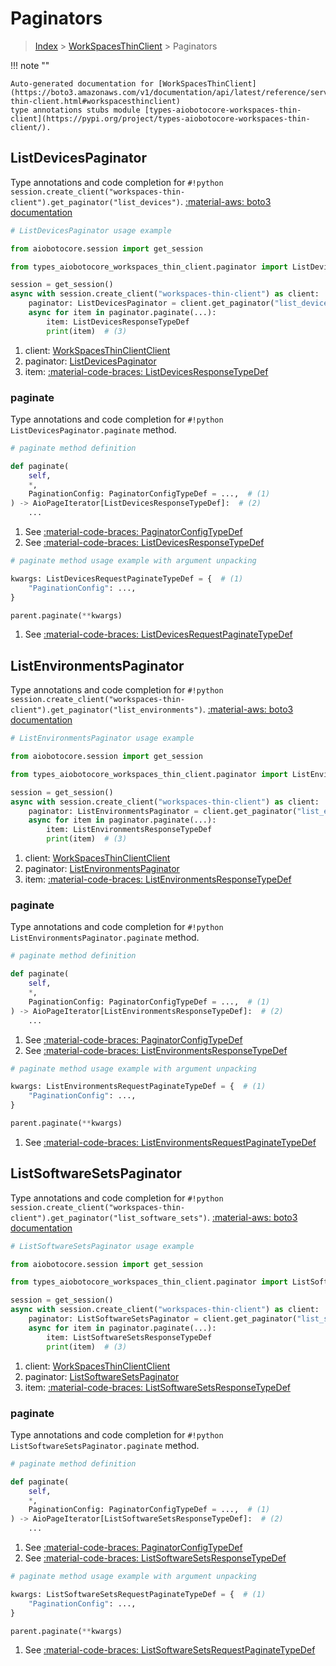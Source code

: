 # Paginators

> [Index](../README.md) > [WorkSpacesThinClient](./README.md) > Paginators

!!! note ""

    Auto-generated documentation for [WorkSpacesThinClient](https://boto3.amazonaws.com/v1/documentation/api/latest/reference/services/workspaces-thin-client.html#workspacesthinclient)
    type annotations stubs module [types-aiobotocore-workspaces-thin-client](https://pypi.org/project/types-aiobotocore-workspaces-thin-client/).

## ListDevicesPaginator

Type annotations and code completion for `#!python session.create_client("workspaces-thin-client").get_paginator("list_devices")`.
[:material-aws: boto3 documentation](https://boto3.amazonaws.com/v1/documentation/api/latest/reference/services/workspaces-thin-client/paginator/ListDevices.html#WorkSpacesThinClient.Paginator.ListDevices)

```python
# ListDevicesPaginator usage example

from aiobotocore.session import get_session

from types_aiobotocore_workspaces_thin_client.paginator import ListDevicesPaginator

session = get_session()
async with session.create_client("workspaces-thin-client") as client:  # (1)
    paginator: ListDevicesPaginator = client.get_paginator("list_devices")  # (2)
    async for item in paginator.paginate(...):
        item: ListDevicesResponseTypeDef
        print(item)  # (3)
```

1. client: [WorkSpacesThinClientClient](./client.md)
2. paginator: [ListDevicesPaginator](./paginators.md#listdevicespaginator)
3. item: [:material-code-braces: ListDevicesResponseTypeDef](./type_defs.md#listdevicesresponsetypedef) 


### paginate

Type annotations and code completion for `#!python ListDevicesPaginator.paginate` method.

```python
# paginate method definition

def paginate(
    self,
    *,
    PaginationConfig: PaginatorConfigTypeDef = ...,  # (1)
) -> AioPageIterator[ListDevicesResponseTypeDef]:  # (2)
    ...
```

1. See [:material-code-braces: PaginatorConfigTypeDef](./type_defs.md#paginatorconfigtypedef) 
2. See [:material-code-braces: ListDevicesResponseTypeDef](./type_defs.md#listdevicesresponsetypedef) 


```python
# paginate method usage example with argument unpacking

kwargs: ListDevicesRequestPaginateTypeDef = {  # (1)
    "PaginationConfig": ...,
}

parent.paginate(**kwargs)
```

1. See [:material-code-braces: ListDevicesRequestPaginateTypeDef](./type_defs.md#listdevicesrequestpaginatetypedef) 
## ListEnvironmentsPaginator

Type annotations and code completion for `#!python session.create_client("workspaces-thin-client").get_paginator("list_environments")`.
[:material-aws: boto3 documentation](https://boto3.amazonaws.com/v1/documentation/api/latest/reference/services/workspaces-thin-client/paginator/ListEnvironments.html#WorkSpacesThinClient.Paginator.ListEnvironments)

```python
# ListEnvironmentsPaginator usage example

from aiobotocore.session import get_session

from types_aiobotocore_workspaces_thin_client.paginator import ListEnvironmentsPaginator

session = get_session()
async with session.create_client("workspaces-thin-client") as client:  # (1)
    paginator: ListEnvironmentsPaginator = client.get_paginator("list_environments")  # (2)
    async for item in paginator.paginate(...):
        item: ListEnvironmentsResponseTypeDef
        print(item)  # (3)
```

1. client: [WorkSpacesThinClientClient](./client.md)
2. paginator: [ListEnvironmentsPaginator](./paginators.md#listenvironmentspaginator)
3. item: [:material-code-braces: ListEnvironmentsResponseTypeDef](./type_defs.md#listenvironmentsresponsetypedef) 


### paginate

Type annotations and code completion for `#!python ListEnvironmentsPaginator.paginate` method.

```python
# paginate method definition

def paginate(
    self,
    *,
    PaginationConfig: PaginatorConfigTypeDef = ...,  # (1)
) -> AioPageIterator[ListEnvironmentsResponseTypeDef]:  # (2)
    ...
```

1. See [:material-code-braces: PaginatorConfigTypeDef](./type_defs.md#paginatorconfigtypedef) 
2. See [:material-code-braces: ListEnvironmentsResponseTypeDef](./type_defs.md#listenvironmentsresponsetypedef) 


```python
# paginate method usage example with argument unpacking

kwargs: ListEnvironmentsRequestPaginateTypeDef = {  # (1)
    "PaginationConfig": ...,
}

parent.paginate(**kwargs)
```

1. See [:material-code-braces: ListEnvironmentsRequestPaginateTypeDef](./type_defs.md#listenvironmentsrequestpaginatetypedef) 
## ListSoftwareSetsPaginator

Type annotations and code completion for `#!python session.create_client("workspaces-thin-client").get_paginator("list_software_sets")`.
[:material-aws: boto3 documentation](https://boto3.amazonaws.com/v1/documentation/api/latest/reference/services/workspaces-thin-client/paginator/ListSoftwareSets.html#WorkSpacesThinClient.Paginator.ListSoftwareSets)

```python
# ListSoftwareSetsPaginator usage example

from aiobotocore.session import get_session

from types_aiobotocore_workspaces_thin_client.paginator import ListSoftwareSetsPaginator

session = get_session()
async with session.create_client("workspaces-thin-client") as client:  # (1)
    paginator: ListSoftwareSetsPaginator = client.get_paginator("list_software_sets")  # (2)
    async for item in paginator.paginate(...):
        item: ListSoftwareSetsResponseTypeDef
        print(item)  # (3)
```

1. client: [WorkSpacesThinClientClient](./client.md)
2. paginator: [ListSoftwareSetsPaginator](./paginators.md#listsoftwaresetspaginator)
3. item: [:material-code-braces: ListSoftwareSetsResponseTypeDef](./type_defs.md#listsoftwaresetsresponsetypedef) 


### paginate

Type annotations and code completion for `#!python ListSoftwareSetsPaginator.paginate` method.

```python
# paginate method definition

def paginate(
    self,
    *,
    PaginationConfig: PaginatorConfigTypeDef = ...,  # (1)
) -> AioPageIterator[ListSoftwareSetsResponseTypeDef]:  # (2)
    ...
```

1. See [:material-code-braces: PaginatorConfigTypeDef](./type_defs.md#paginatorconfigtypedef) 
2. See [:material-code-braces: ListSoftwareSetsResponseTypeDef](./type_defs.md#listsoftwaresetsresponsetypedef) 


```python
# paginate method usage example with argument unpacking

kwargs: ListSoftwareSetsRequestPaginateTypeDef = {  # (1)
    "PaginationConfig": ...,
}

parent.paginate(**kwargs)
```

1. See [:material-code-braces: ListSoftwareSetsRequestPaginateTypeDef](./type_defs.md#listsoftwaresetsrequestpaginatetypedef) 
